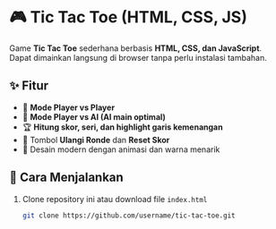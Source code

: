 # 🎮 Tic Tac Toe (HTML, CSS, JS)

Game **Tic Tac Toe** sederhana berbasis **HTML, CSS, dan JavaScript**.  
Dapat dimainkan langsung di browser tanpa perlu instalasi tambahan.  

## ✨ Fitur
- 👥 **Mode Player vs Player**  
- 🤖 **Mode Player vs AI (AI main optimal)**  
- 🏆 **Hitung skor, seri, dan highlight garis kemenangan**  
- 🔄 Tombol **Ulangi Ronde** dan **Reset Skor**  
- 🎨 Desain modern dengan animasi dan warna menarik  

## 🚀 Cara Menjalankan
1. Clone repository ini atau download file `index.html`
   ```bash
   git clone https://github.com/username/tic-tac-toe.git

